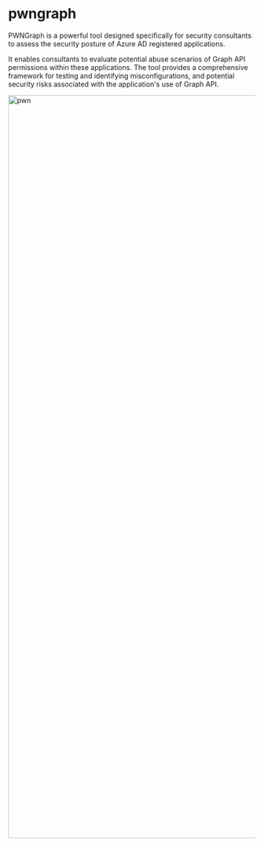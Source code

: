 # pwngraph

PWNGraph is a powerful tool designed specifically for security consultants to assess the security posture of Azure AD registered applications. 

It enables consultants to evaluate potential abuse scenarios of Graph API permissions within these applications. 
The tool provides a comprehensive framework for testing and identifying misconfigurations, and potential security risks associated with the application's use of Graph API. 

<img width="1512" alt="pwn" src="https://github.com/tuxtrack/pwngraph/assets/76736999/96ce3c96-2acf-4f6c-9ea4-486ba20826ea">
